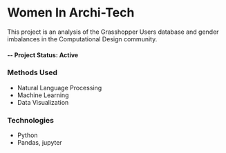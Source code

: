 # Women In Archi-Tech
This project is an analysis of the Grasshopper Users database and gender imbalances in the Computational Design community.
#### -- Project Status: Active
### Methods Used
* Natural Language Processing
* Machine Learning
* Data Visualization
### Technologies
* Python
* Pandas, jupyter
